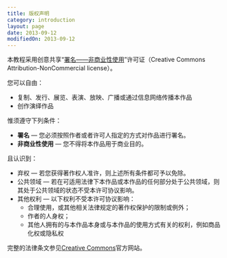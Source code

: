 ```yaml
---
title: 版权声明
category: introduction
layout: page
date: 2013-09-12
modifiedOn: 2013-09-12
---
```


本教程采用创意共享“[署名——非商业性使用](http://creativecommons.org/licenses/by-nc/3.0/deed.zh)”许可证（Creative Commons Attribution-NonCommercial license）。

您可以自由：

- 复制、发行、展览、表演、放映、广播或通过信息网络传播本作品
- 创作演绎作品

惟须遵守下列条件：

- **署名** — 您必须按照作者或者许可人指定的方式对作品进行署名。
- **非商业性使用** — 您不得将本作品用于商业目的。

且认识到：

- 弃权 — 若您获得著作权人准许，则上述所有条件都可予以免除。
- 公共领域 — 若在可适用法律下本作品或本作品的任何部分处于公共领域，则其处于公共领域的状态不受本许可协议影响。
- 其他权利 — 以下权利不受本许可协议影响：
    - 合理使用，或其他相关法律规定的著作权保护的限制或例外；
    - 作者的人身权；
    - 其他人拥有的与本作品本身或与本作品的使用方式有关的权利，例如商品化权或隐私权

完整的法律条文参见[Creative Commons](http://creativecommons.org/licenses/by-nc/3.0/legalcode)官方网站。

